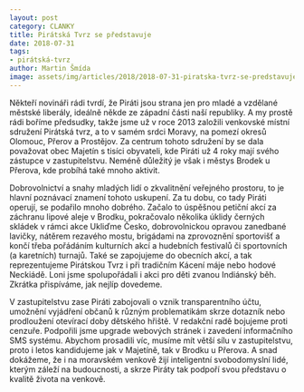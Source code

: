 ```yaml
---
layout: post
category: CLANKY
title: Pirátská Tvrz se představuje
date: 2018-07-31
tags: 
- pirátská-tvrz
author: Martin Šmída
image: assets/img/articles/2018/2018-07-31-piratska-tvrz-se-predstavuje.jpg   #751x422 pixelu
---
```

Někteří novináři rádi tvrdí, že Piráti jsou strana jen pro mladé a vzdělané městské liberály, ideálně někde ze západní části naší republiky. A my prostě rádi boříme předsudky, takže jsme  už v roce 2013 založili venkovské místní sdružení Pirátská tvrz, a to v samém srdci Moravy, na pomezí okresů Olomouc, Přerov a Prostějov. Za centrum tohoto sdružení by se dala považovat obec Majetín s tisíci obyvateli, kde Piráti už 4 roky mají svého zástupce v zastupitelstvu. Neméně důležitý je však i městys Brodek u Přerova, kde probíhá také mnoho aktivit.

Dobrovolnictví a snahy mladých lidí o zkvalitnění veřejného prostoru, to je hlavní poznávací znamení tohoto uskupení. Za tu dobu, co tady Piráti operují, se podařilo mnoho dobrého. Začalo to úspěšnou petiční akcí za záchranu lipové aleje v Brodku, pokračovalo několika úklidy černých skládek v rámci akce Ukliďme Česko, dobrovolnickou opravou zanedbané lavičky, nátěrem rezavého mostu, brigádami na zprovoznění sportovišť a končí třeba pořádáním kulturních akcí a hudebních festivalů či sportovních (a karetních) turnajů. Také se zapojujeme do obecních akcí, a tak reprezentujeme Pirátskou Tvrz i při tradičním Kácení máje nebo hodové Neckiádě. Loni jsme spolupořádali i akci pro děti zvanou Indiánský běh. Zkrátka přispíváme, jak nejlíp dovedeme.

V zastupitelstvu zase Piráti zabojovali o vznik transparentního účtu, umožnění vyjádření občanů k různým problematikám skrze dotazník nebo prodloužení otevírací doby dětského hřiště. V redakční radě bojujeme proti cenzuře. Podpořili jsme upgrade webových stránek i zavedení informačního SMS systému. Abychom prosadili víc, musíme mít větší sílu v zastupitelstvu, proto i letos kandidujeme jak v Majetíně, tak v Brodku u Přerova. A snad dokážeme, že i na moravském venkově žijí inteligentní svobodomyslní lidé, kterým záleží na budoucnosti, a skrze Piráty tak podpoří svou představu o kvalitě života na venkově. 